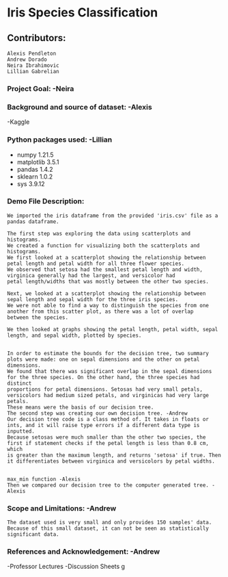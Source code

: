 # Iris Species Classification 

## Contributors:
    Alexis Pendleton
    Andrew Dorado
    Neira Ibrahimovic
    Lillian Gabrelian
### Project Goal: -Neira

### Background and source of dataset: -Alexis
  -Kaggle
  
### Python packages used: -Lillian
  - numpy 1.21.5
  - matplotlib 3.5.1
  - pandas 1.4.2
  - sklearn 1.0.2
  - sys 3.9.12
### Demo File Description:
    We imported the iris dataframe from the provided 'iris.csv' file as a pandas dataframe.
    
    The first step was exploring the data using scatterplots and histograms. 
    We created a function for visualizing both the scatterplots and histograms. 
    We first looked at a scatterplot showing the relationship between petal length and petal width for all three flower species.
    We observed that setosa had the smallest petal length and width, virginica generally had the largest, and versicolor had 
    petal length/widths that was mostly between the other two species. 
    
    Next, we looked at a scatterplot showing the relationship between sepal length and sepal width for the three iris species. 
    We were not able to find a way to distinguish the species from one another from this scatter plot, as there was a lot of overlap
    between the species. 
    
    We then looked at graphs showing the petal length, petal width, sepal length, and sepal width, plotted by species. 
  
    
    In order to estimate the bounds for the decision tree, two summary plots were made: one on sepal dimensions and the other on petal dimensions. 
    We found that there was significant overlap in the sepal dimensions for the three species. On the other hand, the three species had distinct
    proportions for petal dimensions. Setosas had very small petals, versicolors had medium sized petals, and virginicas had very large petals.
    These means were the basis of our decision tree.
    The second step was creating our own decision tree. -Andrew
    Our decision tree code is a class method of. It takes in floats or ints, and it will raise type errors if a different data type is inputted. 
    Because setosas were much smaller than the other two species, the first if statement checks if the petal length is less than 0.8 cm, which
    is greater than the maximum length, and returns 'setosa' if true. Then it differentiates between virginica and versicolors by petal widths.

    
    max_min function -Alexis
    Then we compared our decision tree to the computer generated tree. -Alexis
### Scope and Limitations: -Andrew
    The dataset used is very small and only provides 150 samples' data. Because of this small dataset, it can not be seen as statistically significant data.
    
### References and Acknowledgement: -Andrew
  -Professor Lectures
  -Discussion Sheets
g

